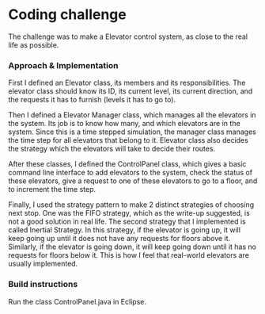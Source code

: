 # Coding challenge 

The challenge was to make a Elevator control system, as close to the real life as possible.

### Approach & Implementation

First I defined an Elevator class, its members and its responsibilities. The elevator class should know its ID, its current level, its current direction, and the requests it has to furnish (levels it has to go to).

Then I defined a Elevator Manager class, which manages all the elevators in the system. Its job is to know how many, and which elevators are in the system. Since this is a time stepped simulation, the manager class manages the time step for all elevators that belong to it. Elevator class also decides the strategy which the elevators will take to decide their routes.

After these classes, I defined the ControlPanel class, which gives a basic command line interface to add elevators to the system, check the status of these elevators, give a request to one of these elevators to go to a floor, and to increment the time step.

Finally, I used the strategy pattern to make 2 distinct strategies of choosing next stop. One was the FIFO strategy, which as the write-up suggested, is not a good solution in real life. The second strategy that I implemented is called Inertial Strategy. In this strategy, if the elevator is going up, it will keep going up until it does not have any requests for floors above it. Similarly, if the elevator is going down, it will keep going down until it has no requests for floors below it. This is how I feel that real-world elevators are usually implemented. 

### Build instructions

Run the class ControlPanel.java in Eclipse.
